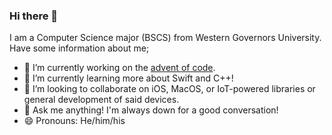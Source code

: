 ### Hi there 👋

I am a Computer Science major (BSCS) from Western Governors University. Have some information about me;

- 🔭 I’m currently working on the [advent of code](https://github.com/zeuschops/advent-of-code-2020).
- 🌱 I’m currently learning more about Swift and C++!
- 👯 I’m looking to collaborate on iOS, MacOS, or IoT-powered libraries or general development of said devices.
- 💬 Ask me anything! I'm always down for a good conversation!
- 😄 Pronouns: He/him/his
